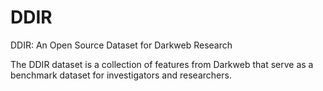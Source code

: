 # DDIR
DDIR: An Open Source Dataset for Darkweb Research

The DDIR dataset is a collection of features from Darkweb that serve as a benchmark dataset for investigators and researchers. 
